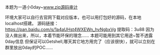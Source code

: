 本题为一道小0day~www.zip源码审计

环境大家可以自行去官网下载对应版本，也可以用打包好的源码，在本地localhost搭建。
源码链接：https://pan.baidu.com/s/1a4aUHst4WXEWn_hvNgbxVg 
提取码：3u88 
因为没人做出来，所以，本着节能环保的理念……
本题可能用到其它用途~暂不透露0day信息
但保证可以Getshell,哪天其它地方用完了（应该很快），就可以立刻在群里放出0day的POC……